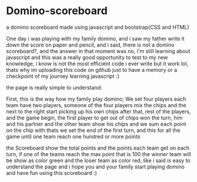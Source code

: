 # Domino-scoreboard
a domino scoreboard made using javascript and bootstrap(CSS and HTML)

One day i was playing with my family domino, and i saw my father write it down the score on paper and pencil, and i said, there is not a domino scoreboard?, and the answer in that moment was no, i'm still learning about javascript and this was a really good opportunity to test to my new knowledge, i know is not the most efficient code i ever write but it work lol, thats why im uploading this code on github just to have a memory or a checkpoint of my journey learning javascript :)

the page is really simple to understand: 

First, this is the way how my family play domino; We set four players each team have two players, someone of the four players mix the chips and the next to the right start picking up his own chips after that, rest of the players, and the game begin, the first player to get out of chips won the turn, him and his partner and the other team show his chips and we sum each point on the chip with thats we set the end of the first turn, and this for all the game until one team reach one hundred or more points


the Scoreboard show the total points and the points each team get on each turn, if one of the teams reach the max point that is 100 the winner team will be show as color green and the loser team as color red, like i said is easy to understand the page and i hope you and your family start playing domino and have fun using this scoreboard :)
